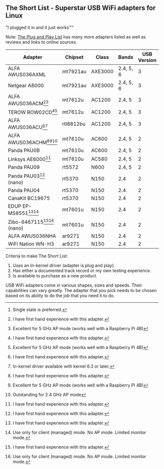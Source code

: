 ## The Short List - Superstar USB WiFi adapters for Linux

"I plugged it in and it just works™" 

Note: [The Plug and Play List](./USB_WiFi_Adapters_that_are_supported_with_Linux_in-kernel_drivers.md) has many more adapters listed as well as reviews and links to online sources.

| Adapter                                      | Chipset   | Class   | Bands     | USB Version | WPA3 | Range     | State[^state] |
|----------------------------------------------|-----------|---------|-----------|-------------|------|-----------|---------------|
| ALFA AWUS036AXML                             | mt7921au  | AXE3000 | 2.4, 5, 6 | 3           | Yes  | Long      | Single        |
| Netgear A8000                                | mt7921au  | AXE3000 | 2.4, 5, 6 | 3           | Yes  | Long      | Single        |
| ALFA AWUS036ACM[^firsthand][^5GHz]           | mt7612u   | AC1200  | 2.4, 5    | 3           | Yes  | Long      | Single        |
| TEROW ROW02CD[^firsthand][^5GHz]             | mt7612u   | AC1200  | 2.4, 5    | 3           | Yes  | Long      | Single        |
| ALFA AWUS036ACU[^firsthand][^kernel6.3]      | rtl8812bu | AC1200  | 2.4, 5    | 3           | Yes  | Long      | Single        |
| ALFA AWUS036ACHM[^firsthand][^5GHz][^2.4GHz] | mt7610u   | AC600   | 2.4, 5    | 2           | Yes  | Very Long | Single        |
| Panda PAU0B                                  | mt7610u   | AC600   | 2.4, 5    | 2           | Yes  | Long      | Single        |
| Linksys AE6000[^firsthand]                   | mt7610u   | AC580   | 2.4, 5    | 2           | Yes  | Medium    | Single        |
| Panda PAU09                                  | rt5572    | N600    | 2.4, 5    | 2           | Yes  | Long      | Single        |
| Panda PAU03[^firsthand] (nano)               | rt5370    | N150    | 2.4       | 2           | Yes  | Short     | Single        |
| Panda PAU04                                  | rt5370    | N150    | 2.4       | 2           | Yes  | Medium    | Single        |
| CanaKit BC19675                              | rt5370    | N150    | 2.4       | 2           | Yes  | Short     | Single        |
| EDUP EP-MS8551[^firsthand][^client]          | mt7601u   | N150    | 2.4       | 2           | Yes  | Very Long | Single        |
| Zibo-6467115[^firsthand][^client] (nano)     | mt7601u   | N150    | 2.4       | 2           | Yes  | Short     | Single        |
| ALFA AWUS036NHA                              | ar9271    | N150    | 2.4       | 2           | Yes  | Long      | Single        |
| WiFi Nation WN-H3                            | ar9271    | N150    | 2.4       | 2           | Yes  | Long      | Single        |

[^firsthand]: I have first hand experience with this adapter.
[^5GHz]: Excellent for 5 GHz AP mode (works well with a Raspberry Pi 4B)
[^2.4GHz]: Outstanding for 2.4 GHz AP mode
[^client]: Use only for client (managed) mode. No AP mode. Limited monitor mode.
[^state]: Single state is preferred.
[^kernel6.3]: In-kernel driver available with kernel 6.3 or later.

Criteria to make The Short List: 

1. Uses an In-kernel driver (adapter is plug and play).
2. Has either a documented track record or my own testing experience.
3. Is available to purchase as a new product.

USB WiFi adapters come in various shapes, sizes and speeds. Their capabilities
can vary greatly. The adapter that you pick needs to be chosen based on its
ability to do the job that you need it to do.
